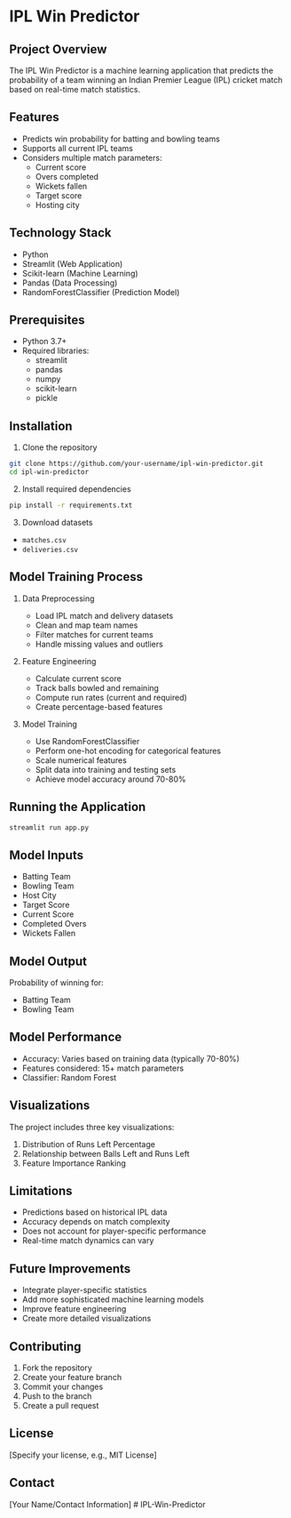 # IPL Win Predictor

## Project Overview

The IPL Win Predictor is a machine learning application that predicts the probability of a team winning an Indian Premier League (IPL) cricket match based on real-time match statistics.

## Features

- Predicts win probability for batting and bowling teams
- Supports all current IPL teams
- Considers multiple match parameters:
  - Current score
  - Overs completed
  - Wickets fallen
  - Target score
  - Hosting city

## Technology Stack

- Python
- Streamlit (Web Application)
- Scikit-learn (Machine Learning)
- Pandas (Data Processing)
- RandomForestClassifier (Prediction Model)

## Prerequisites

- Python 3.7+
- Required libraries:
  - streamlit
  - pandas
  - numpy
  - scikit-learn
  - pickle

## Installation

1. Clone the repository
```bash
git clone https://github.com/your-username/ipl-win-predictor.git
cd ipl-win-predictor
```

2. Install required dependencies
```bash
pip install -r requirements.txt
```

3. Download datasets
- `matches.csv`
- `deliveries.csv`

## Model Training Process

1. Data Preprocessing
   - Load IPL match and delivery datasets
   - Clean and map team names
   - Filter matches for current teams
   - Handle missing values and outliers

2. Feature Engineering
   - Calculate current score
   - Track balls bowled and remaining
   - Compute run rates (current and required)
   - Create percentage-based features

3. Model Training
   - Use RandomForestClassifier
   - Perform one-hot encoding for categorical features
   - Scale numerical features
   - Split data into training and testing sets
   - Achieve model accuracy around 70-80%

## Running the Application

```bash
streamlit run app.py
```

## Model Inputs

- Batting Team
- Bowling Team
- Host City
- Target Score
- Current Score
- Completed Overs
- Wickets Fallen

## Model Output

Probability of winning for:
- Batting Team
- Bowling Team

## Model Performance

- Accuracy: Varies based on training data (typically 70-80%)
- Features considered: 15+ match parameters
- Classifier: Random Forest

## Visualizations

The project includes three key visualizations:
1. Distribution of Runs Left Percentage
2. Relationship between Balls Left and Runs Left
3. Feature Importance Ranking

## Limitations

- Predictions based on historical IPL data
- Accuracy depends on match complexity
- Does not account for player-specific performance
- Real-time match dynamics can vary

## Future Improvements

- Integrate player-specific statistics
- Add more sophisticated machine learning models
- Improve feature engineering
- Create more detailed visualizations

## Contributing

1. Fork the repository
2. Create your feature branch
3. Commit your changes
4. Push to the branch
5. Create a pull request

## License

[Specify your license, e.g., MIT License]

## Contact

[Your Name/Contact Information]
#   I P L - W i n - P r e d i c t o r  
 